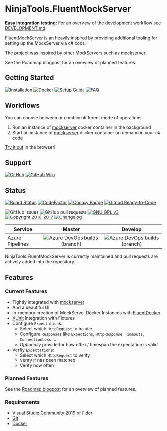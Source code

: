 # NinjaTools.FluentMockServer

**Easy integration testing:** For an overview of the development workflow see [DEVELOPMENT.md](https://github.com/alex-held/NinjaTools.FluentMockServer/blob/aphrodite/DEVELOPMENT.md).

FluentMockServer is an heavily inspired by  providing additional tooling for setting up the MockServer via c# code.

The project was inspired by other MockServers such as [mockserver](https://github.com/jamesdbloom/mockservice).

See the Roadmap blogpost for an overview of planned features.


## Getting Started

[![Installation](https://img.shields.io/badge/wiki-installation-brightgreen.svg?maxAge=60&style=flat-square)](https://github.com/Radarr/Radarr/wiki/Installation)
[![Docker](https://img.shields.io/badge/wiki-docker-1488C6.svg?maxAge=60&style=flat-square)](https://github.com/Radarr/Radarr/wiki/Docker)
[![Setup Guide](https://img.shields.io/badge/wiki-setup_guide-orange.svg?maxAge=60&style=flat-square)](https://github.com/Radarr/Radarr/wiki/Setup-Guide)
[![FAQ](https://img.shields.io/badge/wiki-FAQ-BF55EC.svg?maxAge=60&style=flat-square)](https://github.com/Radarr/Radarr/wiki/FAQ)


## Workflows

You can choose between or combine different mode of operations
  1. Run an instance of [mockserver](https://hub.docker.com/r/jamesdbloom/mockserver) docker container in the background
  2. Start an instance of [mockserver](https://hub.docker.com/r/jamesdbloom/mockserver) docker container on demand in your c# code

[Try it out](https://gitpod.io/#https://github.com/alex-held/NinjaTools.FluentMockServer) in the browser!


## Support

[![GitHub](https://img.shields.io/badge/github-issues-red.svg?maxAge=60&style=flat-square)](https://github.com/alex-held/NinjaTools.FluentMockServer/issues)
[![GitHub Wiki](https://img.shields.io/badge/github-wiki-181717.svg?maxAge=60&style=flat-square)](https://github.com/alex-held/NinjaTools.FluentMockServer)

## Status

[![Board Status](https://dev.azure.com/alex-held/1f2ebed6-22af-4c25-93d3-fb706aa677ca/2988ffdd-29c2-4467-8dc7-7d9e5282e656/_apis/work/boardbadge/368471de-1e1a-4156-a50b-83b04b735f1c?columnOptions=1)](https://dev.azure.com/alex-held/1f2ebed6-22af-4c25-93d3-fb706aa677ca/_boards/board/t/2988ffdd-29c2-4467-8dc7-7d9e5282e656/Microsoft.RequirementCategory/)
[![CodeFactor](https://www.codefactor.io/repository/github/alex-held/ninjatools.fluentmockserver/badge)](https://www.codefactor.io/repository/github/alex-held/ninjatools.fluentmockserver)
[![Codacy Badge](https://api.codacy.com/project/badge/Grade/e0e21ac86f80480d8a806b98acb57b0f)](https://www.codacy.com/manual/git_36/NinjaTools.FluentMockServer?utm_source=github.com&utm_medium=referral&utm_content=alex-held/NinjaTools.FluentMockServer&utm_campaign=Badge_Grade)
[![Gitpod Ready-to-Code](https://img.shields.io/badge/Gitpod-Ready--to--Code-blue?logo=gitpod)](https://gitpod.io/#https://github.com/alex-held/NinjaTools.FluentMockServer)

![GitHub issues](https://img.shields.io/github/issues/alex-held/NinjaTools.FluentMockServer?logo=GitHub&style=flat-square)
![GitHub pull requests](https://img.shields.io/github/issues-pr/alex-held/NinjaTools.FluentMockServer?logo=GitHub&style=flat-square)
[![GNU GPL v3](https://img.shields.io/badge/license-GNU%20GPL%20v3-blue.svg?maxAge=60&style=flat-square)](http://www.gnu.org/licenses/gpl.html)
[![Copyright 2010-2017](https://img.shields.io/badge/copyright-2017-blue.svg?maxAge=60&style=flat-square)](https://github.com/Radarr/Radarr)
[![Changelog](https://img.shields.io/github/commit-activity/w/alex-held/NinjaTools.FluentMockServer?color=green&logo=GitHub&style=flat-square)](/CHANGELOG.md#unreleased)

| Service  | Master                      | Develop                      |
|----------|:---------------------------:|:----------------------------:|
| Azure Pipelines | ![Azure DevOps builds (branch)](https://img.shields.io/azure-devops/build/alex-held/1f2ebed6-22af-4c25-93d3-fb706aa677ca/2/master?style=flat-square) | ![Azure DevOps builds (branch)](https://img.shields.io/azure-devops/build/alex-held/1f2ebed6-22af-4c25-93d3-fb706aa677ca/2/dev?style=flat-square) |

NinjaTools.FluentMockServer is currently maintained and pull requests are actively added into the repository.


## Features

### Current Features

* Tightly integrated with [mockserver](https://github.com/jamesdbloom/mockservice)
* And a beautiful UI
* In-memory creation of MockServer Docker Instances with [FluentDocker](https://github.com/mariotoffia/FluentDocker)
* [XUnit](https://github.com/xunit/xunit) integration with Fixtures
* Configure `Expectation`s:
    * Select which `HttpRequest` to handle 
    * Configure `Responses` like `Expections`, `HttpResponse`, `Timeouts`, `ConnectionLoss` ...
    * *Optionally* provide for how often / timespan the expectation is valid
* Verfiy `Expectation`s:
    * Select which `HttpRequest` to verify
    * Verify if has been matched
    * Verify how often

### Planned Features

See the [Roadmap blogpost](https://blog.radarr.video/development/update/2018/11/11/roadmap-update.html) for an overview of planned features.

### Requirements

* [Visual Studio Community 2019](https://www.visualstudio.com/vs/community/) or [Rider](http://www.jetbrains.com/rider/)
* [Git](https://git-scm.com/downloads)
* [Docker](https://docker.com)


